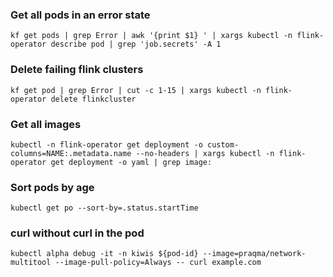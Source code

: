 ### Get all pods in an error state

`kf get pods | grep Error | awk '{print $1} ' | xargs kubectl -n flink-operator describe pod | grep 'job.secrets' -A 1`

### Delete failing flink clusters

`kf get pod | grep Error | cut -c 1-15 | xargs kubectl -n flink-operator delete flinkcluster`

### Get all images

`kubectl -n flink-operator get deployment -o custom-columns=NAME:.metadata.name --no-headers | xargs kubectl -n flink-operator get deployment -o yaml | grep image:`

### Sort pods by age

`kubectl get po --sort-by=.status.startTime`


### curl without curl in the pod
`kubectl alpha debug -it -n kiwis ${pod-id} --image=praqma/network-multitool --image-pull-policy=Always -- curl example.com`
